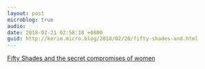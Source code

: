 ```yaml
---
layout: post
microblog: true
audio: 
date: 2018-02-21 02:58:18 +0800
guid: http://kerim.micro.blog/2018/02/20/fifty-shades-and.html
---
```

[Fifty Shades and the secret compromises of women](http://theweek.com/articles/754626/fifty-shades-secret-compromises-women)
